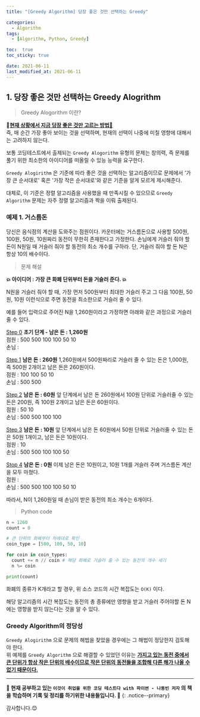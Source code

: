 ```yaml
---
title: "[Greedy Algorithm] 당장 좋은 것만 선택하는 Greedy"

categories:
  - Algorithm
tags:
  - [Algorithm, Python, Greedy]

toc:  true
toc_sticky: true

date: 2021-06-11
last_modified_at: 2021-06-11
---
```

## 1. 당장 좋은 것만 선택하는 Greedy Alogrithm

> Greedy Alogorithm 이란?  

**📌<u>현재 상황에서 지금 당장 좋은 것만 고르는 방법📌</u>**  
즉, 매 순간 가장 좋아 보이는 것을 선택하며, 현재의 선택이 나중에 미칠 영향에 대해서는 고려하지 않는다.  

보통 코딩테스트에서 출제되는 `Greedy Alogorithm` 유형의 문제는 창의력, 즉 문제를 풀기 위한 최소한의 아이디어를 떠올릴 수 있능 능력을 요구한다.  

`Greedy Alogirithm` 은 기준에 따라 좋은 것을 선택하는 알고리즘이므로 문제에서 '가장 큰 순서대로' 혹은 '가장 작은 순서대로'와 같은 기준을 알게 모르게 제시해준다.  

대체로, 이 기준은 정렬 알고리즘을 사용했을 때 만족시킬 수 있으므로 `Greedy Algorithm` 문제는 자주 정렬 알고리즘과 짝을 이뤄 출제된다.  

### 예제 1. 거스름돈  
당신은 음식점의 계산을 도와주는 점원이다. 카운터에는 거스름돈으로 사용할 500원, 100원, 50원, 10원짜리 동전이 무한히 존재한다고 가정한다. 손님에게 거슬러 줘야 할 돈이 N원일 때 거슬러 줘야 할 동전의 최소 개수를 구하라. 단, 거슬러 줘야 할 돈 N은 항상 10의 배수이다.  

> 문제 해설  

**💥 아이디어 : 가장 큰 화폐 단위부터 돈을 거슬러 준다. 💥</u>**  

N원을 거슬러 줘야 할 때, 가장 먼저 500원부터 최대한 거슬러 주고 그 다음 100원, 50원, 10원 이런식으로 주면 동전을 최소한으로 거슬러 줄 수 있다.  

예를 들어 입력으로 주어진 N을 1,260원이라고 가정하면 아래와 같은 과정으로 거슬러 줄 수 있다.  

<u>Step 0</u> **초기 단계 - 남은 돈 : 1,260원**  
점원 : 500 500 100 100 50 10  
손님 :  

<u>Step 1</u> **남은 돈 : 260원** 1,260원에서 500원짜리로 거슬러 줄 수 있는 돈은 1,000원, 즉 500원 2개이고 남은 돈은 260원이다.  
점원 : 100 100 50 10  
손님 : 500 500  

<u>Step 2</u> **남은 돈 : 60원** 앞 단계에서 남은 돈 260원에서 100원 단위로 거슬러줄 수 있는 돈은 200원, 즉 100원 2개이고 남은 돈은 60원이다.  
점원 : 50 10  
손님 : 500 500 100 100  

<u>Step 3</u> **남은 돈 : 10원** 앞 단계에서 남은 돈 60원에서 50원 단위로 거슬러줄 수 있는 돈은 50원 1개이고, 남은 돈은 10원이다.  
점원 : 10  
손님 : 500 500 100 100 50  

<u>Stop 4</u> **남은 돈 : 0원** 이제 남은 돈은 10원이고, 10원 1개를 거슬러 주며 거스름돈 계산을 모두 마쳤다.  
점원 :  
손님 : 500 500 100 100 50 10  

따라서, N이 1,260원일 때 손님이 받은 동전의 최소 개수는 6개이다.  

> Python code  

```python
n = 1260
count = 0

# 큰 단위의 화폐부터 차례대로 확인
coin_type = [500, 100, 50, 10]

for coin in coin_types:
  count += n // coin # 해당 화폐로 거슬러 줄 수 있는 동전의 개수 세기
  n %= coin

print(count)
```  

화폐의 종류가 K개라고 할 경우, 위 소스 코드의 시간 복잡도는 `O(K)` 이다.  

해당 알고리즘의 시간 복잡도는 동전의 총 종류에만 영향을 받고 거슬러 주어야할 돈 N에는 영향을 받지 않는다는 것을 알 수 있다.  

### Greedy Algorithm의 정당성  
`Greedy Alogirithm` 으로 문제의 해법을 찾았을 경우에는 그 해법이 정당한지 검토해야 한다.  
위 예제를 `Greedy Algorithm` 으로 해결할 수 있었던 이유는 **<u>가지고 있는 동전 중에서 큰 단위가 항상 작은 단위의 배수이므로 작은 단위의 동전들을 조합해 다른 해가 나올 수 없기 때문이다.</u>**  


---
**🐢 현재 공부하고 있는 `이것이 취업을 위한 코딩 테스트다 with 파이썬 - 나동빈 저자` 의 책을 학습하며 기록 및 정리를 하기위한 내용들입니다. 🐢**
{: .notice--primary}   

감사합니다.😊
